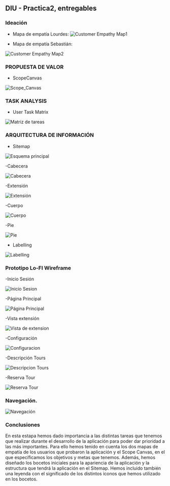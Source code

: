 ## DIU - Practica2, entregables

### Ideación 
* Mapa de empatía Lourdes:
![Customer Empathy Map1](https://user-images.githubusercontent.com/40770870/115151936-63233d80-a06f-11eb-8af4-b3e64e1ea5a5.png)

* Mapa de empatía Sebastián:

![Customer Empathy Map2](https://user-images.githubusercontent.com/40770870/115250032-7db9ed00-a129-11eb-880b-57dac80dce53.PNG)


### PROPUESTA DE VALOR
* ScopeCanvas

![Scope_Canvas](https://user-images.githubusercontent.com/79601105/115152332-f3ae4d80-a070-11eb-9018-64205aee64d3.PNG)



### TASK ANALYSIS

* User Task Matrix 

![Matriz de tareas](https://user-images.githubusercontent.com/79601105/115152162-476c6700-a070-11eb-8d17-6158d50b4275.PNG)



### ARQUITECTURA DE INFORMACIÓN

* Sitemap 

![Esquema principal](https://user-images.githubusercontent.com/79601105/115152242-a29e5980-a070-11eb-8665-81ffca16ec1d.png)


-Cabecera

![Cabecera](https://user-images.githubusercontent.com/79601105/115152239-9e723c00-a070-11eb-856c-f0c108d0bc1e.png)


-Extensión

![Extensión](https://user-images.githubusercontent.com/79601105/115152238-9adeb500-a070-11eb-80a2-646d9fdcb4f3.PNG)


-Cuerpo

![Cuerpo](https://user-images.githubusercontent.com/79601105/115152223-88647b80-a070-11eb-8dd6-bf6b7d8762d1.PNG)

-Pie

![Pie](https://user-images.githubusercontent.com/79601105/115152232-94503d80-a070-11eb-8823-4ce6e504e8af.png)

* Labelling

![Labelling](https://user-images.githubusercontent.com/79601105/115152199-6cf97080-a070-11eb-881a-727a0e331bb1.PNG)



### Prototipo Lo-FI Wireframe 

-Inicio Sesión

![Inicio Sesion](https://user-images.githubusercontent.com/79601105/115152316-e4c79b00-a070-11eb-8ee0-c979b47c91dc.PNG)


-Página Principal

![Página Principal](https://user-images.githubusercontent.com/79601105/115152312-e2654100-a070-11eb-9511-a4e2d5763c77.PNG)


-Vista extensión

![Vista de extension](https://user-images.githubusercontent.com/79601105/115152309-ded1ba00-a070-11eb-898e-6a76789c0e3a.PNG)


-Configuración

![Configuracion](https://user-images.githubusercontent.com/79601105/115152305-db3e3300-a070-11eb-916a-6c2233f3d417.PNG)


-Descripción Tours

![Descripcion Tours](https://user-images.githubusercontent.com/79601105/115152299-d8dbd900-a070-11eb-9d42-8e61f02f961f.PNG)


-Reserva Tour

![Reserva Tour](https://user-images.githubusercontent.com/79601105/115152287-d1b4cb00-a070-11eb-9d12-c62256fa7dd8.PNG)

### Navegación.

![Navegación](https://user-images.githubusercontent.com/40770870/115255058-33873a80-a12e-11eb-84ff-37e6b3d0c1b9.PNG)


### Conclusiones  
En esta estapa hemos dado importancia a las distintas tareas que tenemos que realizar durante el desarrollo de la aplicación para poder dar prioridad a las más importantes. Para ello hemos tenido en cuenta los dos mapas de empatía de los usuarios que probaron la aplicación y el Scope Canvas, en el que específicamos los objetivos y metas que tenemos. Además, hemos diseñado los bocetos iniciales para la apariencia de la aplicación y la estructura que tendrá la aplicación en el Sitemap. Hemos incluido también una leyenda con el significado de los distintos iconos que hemos utilizado en los bocetos.
